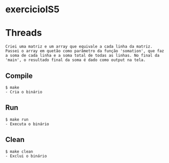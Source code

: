 # exercicioIS5
# Threads 

```
Criei uma matriz e um array que equivale a cada linha da matriz. Passei o array em quetão como parâmetro da função 'somation', que faz a soma de cada linha e a soma total de todas as linhas. No final da 'main', o resultado final da soma é dado como output na tela.
```

## Compile

```
$ make 
- Cria o binário
```

## Run

```
$ make run
- Executa o binário
```

## Clean

```
$ make clean
- Exclui o binário
```
